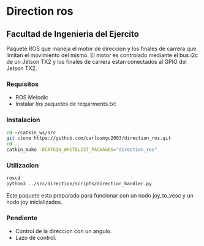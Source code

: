 # Direction ros

## Facultad de Ingenieria del Ejercito

Paquete ROS que maneja el motor de direccion y los finales de carrera que limitan el movimiento del mismo. El motor es controlado mediante el bus i2c de un Jetson TX2 y los finales de carrera estan conectados al GPIO del Jetson TX2.

### Requisitos

* ROS Melodic
* Instalar los paquetes de requirments.txt

### Instalacion

```bash
cd ~/catkin_ws/src
git clone https://github.com/carlosmgc2003/direction_ros.git
cd ..
catkin_make -DCATKIN_WHITELIST_PACKAGES="direction_ros"

```

### Utilizacion

```bash
roscd
python3 ../src/direction/scripts/direction_handler.py
```

Este paquete esta preparado para funcionar con un nodo joy_to_vesc y un nodo joy inicializados.

### Pendiente

* Control de la direccion con un angulo.
* Lazo de control.
